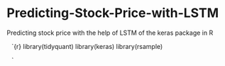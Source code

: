 # Predicting-Stock-Price-with-LSTM
Predicting stock price with the help of LSTM of the keras package in R

` ` `{r}
library(tidyquant)
library(keras)
library(rsample)

` ` `
